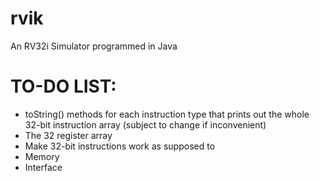 # rvik
An RV32i Simulator programmed in Java

# TO-DO LIST:

- toString() methods for each instruction type that prints out the whole 32-bit instruction array (subject to change if inconvenient)
- The 32 register array
- Make 32-bit instructions work as supposed to
- Memory
- Interface
